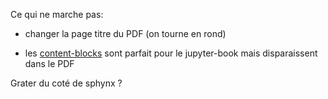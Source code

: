 Ce qui ne marche pas:

- changer la page titre du PDF (on tourne en rond)

- les [content-blocks](https://jupyterbook.org/en/stable/content/content-blocks.html) sont parfait pour le jupyter-book mais disparaissent dans le PDF

Grater du coté de sphynx ?
